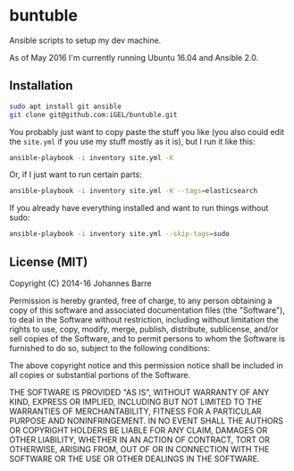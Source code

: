 buntuble
========

Ansible scripts to setup my dev machine.

As of May 2016 I'm currently running Ubuntu 16.04 and Ansible 2.0.

Installation
------------

```sh
sudo apt install git ansible
git clone git@github.com:iGEL/buntuble.git
```

You probably just want to copy paste the stuff you like (you also could edit the `site.yml` if you use my stuff
mostly as it is), but I run it like this:
```sh
ansible-playbook -i inventory site.yml -K
```
Or, if I just want to run certain parts:
```sh
ansible-playbook -i inventory site.yml -K --tags=elasticsearch
```

If you already have everything installed and want to run things without sudo:
```sh
ansible-playbook -i inventory site.yml --skip-tags=sudo
```

License (MIT)
-------------

Copyright (C) 2014-16 Johannes Barre


Permission is hereby granted, free of charge, to any person obtaining a copy of this software and associated
documentation files (the "Software"), to deal in the Software without restriction, including without
limitation the rights to use, copy, modify, merge, publish, distribute, sublicense, and/or sell copies of the
Software, and to permit persons to whom the Software is furnished to do so, subject to the following conditions:

The above copyright notice and this permission notice shall be included in all copies or substantial portions of
the Software.

THE SOFTWARE IS PROVIDED "AS IS", WITHOUT WARRANTY OF ANY KIND, EXPRESS OR IMPLIED, INCLUDING BUT NOT LIMITED TO
THE WARRANTIES OF MERCHANTABILITY, FITNESS FOR A PARTICULAR PURPOSE AND NONINFRINGEMENT. IN NO EVENT SHALL THE
AUTHORS OR COPYRIGHT HOLDERS BE LIABLE FOR ANY CLAIM, DAMAGES OR OTHER LIABILITY, WHETHER IN AN ACTION OF CONTRACT,
TORT OR OTHERWISE, ARISING FROM, OUT OF OR IN CONNECTION WITH THE SOFTWARE OR THE USE OR OTHER DEALINGS IN THE SOFTWARE.
